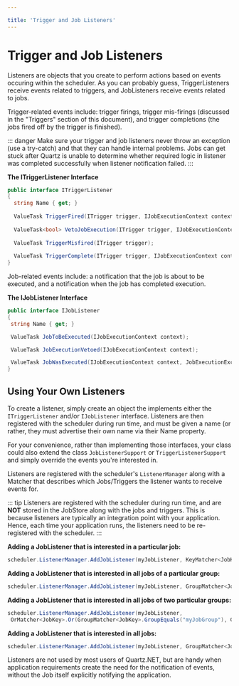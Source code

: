 ```yaml
---

title: 'Trigger and Job Listeners'
---
```


# Trigger and Job Listeners

Listeners are objects that you create to perform actions based on events occuring within the scheduler.
As you can probably guess, TriggerListeners receive events related to triggers, and JobListeners receive events related to jobs.

Trigger-related events include: trigger firings, trigger mis-firings (discussed in the "Triggers" section of this document),
and trigger completions (the jobs fired off by the trigger is finished).

::: danger
Make sure your trigger and job listeners never throw an exception (use a try-catch) and that they can handle internal problems.
Jobs can get stuck after Quartz is unable to determine whether required logic in listener was completed successfully when listener notification failed.
:::

__The ITriggerListener Interface__

```csharp
public interface ITriggerListener
{
  string Name { get; }
  
  ValueTask TriggerFired(ITrigger trigger, IJobExecutionContext context);
  
  ValueTask<bool> VetoJobExecution(ITrigger trigger, IJobExecutionContext context);
  
  ValueTask TriggerMisfired(ITrigger trigger);
  
  ValueTask TriggerComplete(ITrigger trigger, IJobExecutionContext context, int triggerInstructionCode);
}
```

Job-related events include: a notification that the job is about to be executed, and a notification when the job has completed execution.

__The IJobListener Interface__

```csharp
public interface IJobListener
{
 string Name { get; }

 ValueTask JobToBeExecuted(IJobExecutionContext context);

 ValueTask JobExecutionVetoed(IJobExecutionContext context);

 ValueTask JobWasExecuted(IJobExecutionContext context, JobExecutionException jobException);
} 
```

## Using Your Own Listeners

To create a listener, simply create an object the implements either the `ITriggerListener` and/or `IJobListener` interface.
Listeners are then registered with the scheduler during run time, and must be given a name (or rather, they must advertise their own
name via their Name property.

For your convenience, rather than implementing those interfaces, your class could also extend the class `JobListenerSupport` or `TriggerListenerSupport`
and simply override the events you're interested in.

Listeners are registered with the scheduler's `ListenerManager` along with a Matcher that describes which Jobs/Triggers the listener wants to receive events for.

::: tip
Listeners are registered with the scheduler during run time, and are __NOT__ stored in the JobStore along with the jobs and triggers.
This is because listeners are typically an integration point with your application.
Hence, each time your application runs, the listeners need to be re-registered with the scheduler.
:::

__Adding a JobListener that is interested in a particular job:__

```csharp
scheduler.ListenerManager.AddJobListener(myJobListener, KeyMatcher<JobKey>.KeyEquals(new JobKey("myJobName", "myJobGroup")));
```

__Adding a JobListener that is interested in all jobs of a particular group:__

```csharp
scheduler.ListenerManager.AddJobListener(myJobListener, GroupMatcher<JobKey>.GroupEquals("myJobGroup"));
```

__Adding a JobListener that is interested in all jobs of two particular groups:__

```csharp
scheduler.ListenerManager.AddJobListener(myJobListener,
 OrMatcher<JobKey>.Or(GroupMatcher<JobKey>.GroupEquals("myJobGroup"), GroupMatcher<JobKey>.GroupEquals("yourGroup")));
```

__Adding a JobListener that is interested in all jobs:__

```csharp
scheduler.ListenerManager.AddJobListener(myJobListener, GroupMatcher<JobKey>.AnyGroup());
```

Listeners are not used by most users of Quartz.NET, but are handy when application requirements create the need
for the notification of events, without the Job itself explicitly notifying the application.
